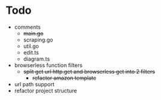 # Todo
- comments
    - ~~main.go~~
    - scraping.go
    - util.go
    - edit.ts
    - diagram.ts
- browserless function filters
    - ~~split get url http.get and browserless get into 2 filters~~
        - ~~refactor amazon template~~
- url path support
- refactor project structure
